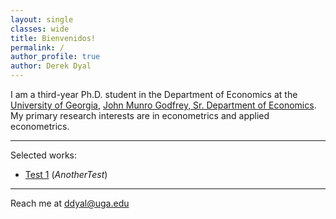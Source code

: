 ```yaml
---
layout: single
classes: wide
title: Bienvenidos!
permalink: /
author_profile: true
author: Derek Dyal
---
```


I am a third-year Ph.D. student in the Department of Economics at the [University of Georgia](https://www.uga.edu/), [John Munro Godfrey, Sr. Department of Economics](https://www.terry.uga.edu/economics/). My primary research interests are in econometrics and applied econometrics. 

---
Selected works: 

- [Test 1]() (_AnotherTest_)
  
---

Reach me at <a href="mailto:ddyal@uga.edu">ddyal@uga.edu</a>

<br>
